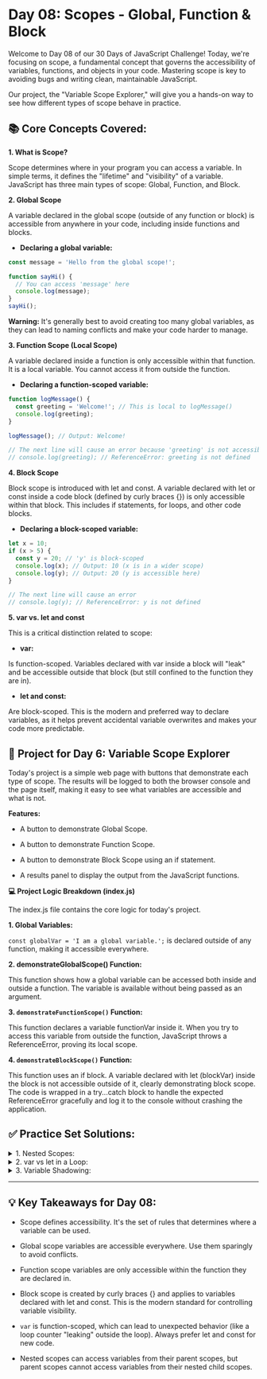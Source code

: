 # Day 08: Scopes - Global, Function & Block

Welcome to Day 08 of our 30 Days of JavaScript Challenge! Today, we're focusing on scope, a fundamental concept that governs the accessibility of variables, functions, and objects in your code. Mastering scope is key to avoiding bugs and writing clean, maintainable JavaScript.

Our project, the "Variable Scope Explorer," will give you a hands-on way to see how different types of scope behave in practice.

## 📚 Core Concepts Covered:
**1. What is Scope?**

Scope determines where in your program you can access a variable. In simple terms, it defines the "lifetime" and "visibility" of a variable. JavaScript has three main types of scope: Global, Function, and Block.

**2. Global Scope**

A variable declared in the global scope (outside of any function or block) is accessible from anywhere in your code, including inside functions and blocks.

- **Declaring a global variable:**

```js
const message = 'Hello from the global scope!';

function sayHi() {
  // You can access 'message' here
  console.log(message);
}
sayHi();
```


**Warning:** It's generally best to avoid creating too many global variables, as they can lead to naming conflicts and make your code harder to manage.

**3. Function Scope (Local Scope)**

A variable declared inside a function is only accessible within that function. It is a local variable. You cannot access it from outside the function.

- **Declaring a function-scoped variable:**
```js
function logMessage() {
  const greeting = 'Welcome!'; // This is local to logMessage()
  console.log(greeting);
}

logMessage(); // Output: Welcome!

// The next line will cause an error because 'greeting' is not accessible here
// console.log(greeting); // ReferenceError: greeting is not defined

```

**4. Block Scope**

Block scope is introduced with let and const. A variable declared with let or const inside a code block (defined by curly braces {}) is only accessible within that block. This includes if statements, for loops, and other code blocks.

- **Declaring a block-scoped variable:**

```js
let x = 10;
if (x > 5) {
  const y = 20; // 'y' is block-scoped
  console.log(x); // Output: 10 (x is in a wider scope)
  console.log(y); // Output: 20 (y is accessible here)
}

// The next line will cause an error
// console.log(y); // ReferenceError: y is not defined

```
**5. var vs. let and const**

This is a critical distinction related to scope:

- **var:**

 Is function-scoped. Variables declared with var inside a block will "leak" and be accessible outside that block (but still confined to the function they are in).

- **let and const:**

 Are block-scoped. This is the modern and preferred way to declare variables, as it helps prevent accidental variable overwrites and makes your code more predictable.

## 🚀 Project for Day 6: Variable Scope Explorer


Today's project is a simple web page with buttons that demonstrate each type of scope. The results will be logged to both the browser console and the page itself, making it easy to see what variables are accessible and what is not.

**Features:**
- A button to demonstrate Global Scope.

- A button to demonstrate Function Scope.

- A button to demonstrate Block Scope using an if statement.

- A results panel to display the output from the JavaScript functions.



**💻 Project Logic Breakdown (index.js)**


The index.js file contains the core logic for today's project.

**1. Global Variables:**

`const globalVar = 'I am a global variable.';` is declared outside of any function, making it accessible everywhere.

**2. demonstrateGlobalScope() Function:**

This function shows how a global variable can be accessed both inside and outside a function. The variable is available without being passed as an argument.


**3. `demonstrateFunctionScope()` Function:**

This function declares a variable functionVar inside it. When you try to access this variable from outside the function, JavaScript throws a ReferenceError, proving its local scope.

**4. `demonstrateBlockScope()` Function:**

This function uses an if block. A variable declared with let (blockVar) inside the block is not accessible outside of it, clearly demonstrating block scope. The code is wrapped in a try...catch block to handle the expected ReferenceError gracefully and log it to the console without crashing the application.



## ✅ Practice Set Solutions:

<details><summary>
1. Nested Scopes:
</summary>

```js
function outerFunction() {
    const x = 'I am from outerFunction';
    function innerFunction() {
        // Yes, this works! innerFunction has access to variables in its parent's scope.
        console.log(x);
    }
    innerFunction();
}
outerFunction(); // Output: I am from outerFunction
```
</details>
<details><summary>
2. var vs let in a Loop:
</summary>

```js
// Using var (function-scoped or global)
for (var i = 0; i < 3; i++) {
    console.log(`Inside the loop (var): ${i}`);
}
console.log(`Outside the loop (var): ${i}`); // Output: 3 (var leaks out of the block)

// Using let (block-scoped)
for (let j = 0; j < 3; j++) {
    console.log(`Inside the loop (let): ${j}`);
}
// This next line will cause a ReferenceError because 'j' is block-scoped
// console.log(`Outside the loop (let): ${j}`); // ReferenceError: j is not defined
```
</details>
<details><summary>
3. Variable Shadowing:
</summary>

```js
const name = 'Global Name';

function displayNames() {
    const name = 'Local Name'; // This local 'name' shadows the global one
    console.log(`Inside function: ${name}`);
}

displayNames(); // Output: Inside function: Local Name
console.log(`Outside function: ${name}`); // Output: Outside function: Global Name
```
</details>

--- 

## 💡 Key Takeaways for Day 08:

- Scope defines accessibility. It's the set of rules that determines where a variable can be used.

- Global scope variables are accessible everywhere. Use them sparingly to avoid conflicts.

- Function scope variables are only accessible within the function they are declared in.

- Block scope is created by curly braces {} and applies to variables declared with let and const. This is the modern standard for controlling variable visibility.

- `var` is function-scoped, which can lead to unexpected behavior (like a loop counter "leaking" outside the loop). Always prefer let and const for new code.

- Nested scopes can access variables from their parent scopes, but parent scopes cannot access variables from their nested child scopes.